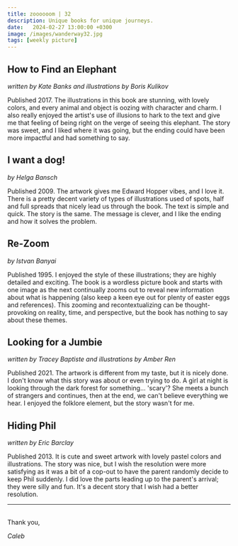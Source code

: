 ```yaml
---
title: zoooooom | 32
description: Unique books for unique journeys.
date:   2024-02-27 13:00:00 +0300
image: /images/wanderway32.jpg
tags: [weekly picture]
---
```


## How to Find an Elephant

*written by Kate Banks and illustrations by Boris Kulikov*

Published 2017. The illustrations in this book are stunning, with lovely colors, and every animal and object is oozing with character and charm. I also really enjoyed the artist's use of illusions to hark to the text and give me that feeling of being right on the verge of seeing this elephant. The story was sweet, and I liked where it was going, but the ending could have been more impactful and had something to say. 

## I want a dog!

*by Helga Bansch*

Published 2009. The artwork gives me Edward Hopper vibes, and I love it. There is a pretty decent variety of types of illustrations used of spots, half and full spreads that nicely lead us through the book. The text is simple and quick. The story is the same. The message is clever, and I like the ending and how it solves the problem. 

## Re-Zoom

*by Istvan Banyai*

Published 1995. I enjoyed the style of these illustrations; they are highly detailed and exciting. The book is a wordless picture book and starts with one image as the next continually zooms out to reveal new information about what is happening (also keep a keen eye out for plenty of easter eggs and references). This zooming and recontextualizing can be thought-provoking on reality, time, and perspective, but the book has nothing to say about these themes. 

## Looking for a Jumbie

*written by Tracey Baptiste and illustrations by Amber Ren*

Published 2021. The artwork is different from my taste, but it is nicely done. I don't know what this story was about or even trying to do. A girl at night is looking through the dark forest for something... 'scary'? She meets a bunch of strangers and continues, then at the end, we can't believe everything we hear. I enjoyed the folklore element, but the story wasn't for me. 

## Hiding Phil

*written by Eric Barclay*

Published 2013. It is cute and sweet artwork with lovely pastel colors and illustrations. The story was nice, but I wish the resolution were more satisfying as it was a bit of a cop-out to have the parent randomly decide to keep Phil suddenly. I did love the parts leading up to the parent's arrival; they were silly and fun. It's a decent story that I wish had a better resolution. 

***

<br>
Thank you,

*Caleb*